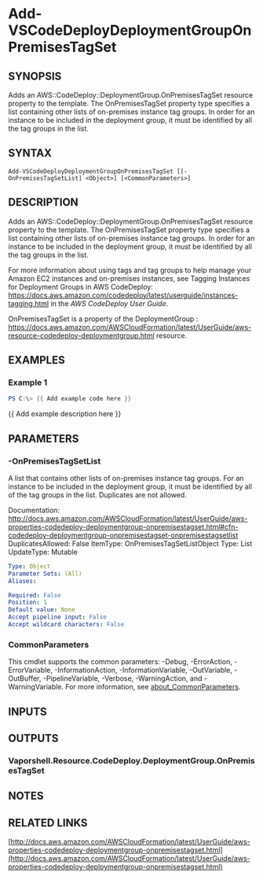 # Add-VSCodeDeployDeploymentGroupOnPremisesTagSet

## SYNOPSIS
Adds an AWS::CodeDeploy::DeploymentGroup.OnPremisesTagSet resource property to the template.
The OnPremisesTagSet property type specifies a list containing other lists of on-premises instance tag groups.
In order for an instance to be included in the deployment group, it must be identified by all the tag groups in the list.

## SYNTAX

```
Add-VSCodeDeployDeploymentGroupOnPremisesTagSet [[-OnPremisesTagSetList] <Object>] [<CommonParameters>]
```

## DESCRIPTION
Adds an AWS::CodeDeploy::DeploymentGroup.OnPremisesTagSet resource property to the template.
The OnPremisesTagSet property type specifies a list containing other lists of on-premises instance tag groups.
In order for an instance to be included in the deployment group, it must be identified by all the tag groups in the list.

For more information about using tags and tag groups to help manage your Amazon EC2 instances and on-premises instances, see Tagging Instances for Deployment Groups in AWS CodeDeploy: https://docs.aws.amazon.com/codedeploy/latest/userguide/instances-tagging.html in the *AWS CodeDeploy User Guide*.

OnPremisesTagSet is a property of the DeploymentGroup : https://docs.aws.amazon.com/AWSCloudFormation/latest/UserGuide/aws-resource-codedeploy-deploymentgroup.html resource.

## EXAMPLES

### Example 1
```powershell
PS C:\> {{ Add example code here }}
```

{{ Add example description here }}

## PARAMETERS

### -OnPremisesTagSetList
A list that contains other lists of on-premises instance tag groups.
For an instance to be included in the deployment group, it must be identified by all of the tag groups in the list.
Duplicates are not allowed.

Documentation: http://docs.aws.amazon.com/AWSCloudFormation/latest/UserGuide/aws-properties-codedeploy-deploymentgroup-onpremisestagset.html#cfn-codedeploy-deploymentgroup-onpremisestagset-onpremisestagsetlist
DuplicatesAllowed: False
ItemType: OnPremisesTagSetListObject
Type: List
UpdateType: Mutable

```yaml
Type: Object
Parameter Sets: (All)
Aliases:

Required: False
Position: 1
Default value: None
Accept pipeline input: False
Accept wildcard characters: False
```

### CommonParameters
This cmdlet supports the common parameters: -Debug, -ErrorAction, -ErrorVariable, -InformationAction, -InformationVariable, -OutVariable, -OutBuffer, -PipelineVariable, -Verbose, -WarningAction, and -WarningVariable. For more information, see [about_CommonParameters](http://go.microsoft.com/fwlink/?LinkID=113216).

## INPUTS

## OUTPUTS

### Vaporshell.Resource.CodeDeploy.DeploymentGroup.OnPremisesTagSet
## NOTES

## RELATED LINKS

[http://docs.aws.amazon.com/AWSCloudFormation/latest/UserGuide/aws-properties-codedeploy-deploymentgroup-onpremisestagset.html](http://docs.aws.amazon.com/AWSCloudFormation/latest/UserGuide/aws-properties-codedeploy-deploymentgroup-onpremisestagset.html)

